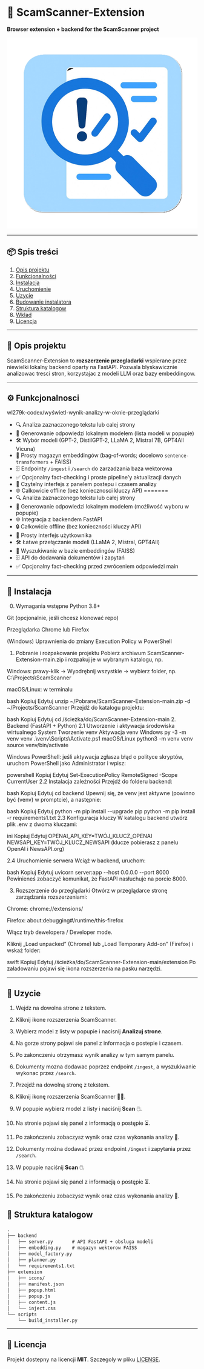 # 🚀 ScamScanner-Extension

**Browser extension + backend for the ScamScanner project**

![ScamScanner Logo](extension/icons/icon.png)

---

## 📦 Spis treści
1. [Opis projektu](#opis-projektu)
2. [Funkcjonalności](#funkcjonalnosci)
3. [Instalacja](#instalacja)
4. [Uruchomienie](#uruchomienie)
5. [Uzycie](#uzycie)
6. [Budowanie instalatora](#budowanie-instalatora)
7. [Struktura katalogow](#struktura-katalogow)
8. [Wklad](#wklad)
9. [Licencja](#licencja)

---

## 📝 Opis projektu
ScamScanner-Extension to **rozszerzenie przegladarki** wspierane przez niewielki lokalny backend oparty na FastAPI. Pozwala blyskawicznie analizowac tresci stron, korzystajac z modeli LLM oraz bazy embeddingow.

---

## ⚙️ Funkcjonalnosci

 wl279k-codex/wyświetl-wynik-analizy-w-oknie-przeglądarki
* 🔍 Analiza zaznaczonego tekstu lub calej strony
* 🤖 Generowanie odpowiedzi lokalnym modelem (lista modeli w popupie)
* 🛠️ Wybór modeli (GPT-2, DistilGPT-2, LLaMA 2, Mistral 7B, GPT4All Vicuna)
* 🧠 Prosty magazyn embeddingów (bag‑of‑words; docelowo `sentence-transformers` + FAISS)
* 🗄️ Endpointy `/ingest` i `/search` do zarzadzania baza wektorowa
* ✅ Opcjonalny fact-checking i proste pipeline'y aktualizacji danych
* 🎨 Czytelny interfejs z panelem postepu i czasem analizy
* 🌐 Calkowicie offline (bez koniecznosci kluczy API)
=======
* 🔍 Analiza zaznaczonego tekstu lub całej strony
* 🤖 Generowanie odpowiedzi lokalnym modelem (możliwość wyboru w popupie)
* 🌐 Integracja z backendem FastAPI
* 🔒 Całkowicie offline (bez konieczności kluczy API)
* 🎨 Prosty interfejs użytkownika
* 🛠️ Łatwe przełączanie modeli (LLaMA 2, Mistral, GPT4All)
* 🧠 Wyszukiwanie w bazie embeddingów (FAISS)
* 🗄️ API do dodawania dokumentów i zapytań
* ✅ Opcjonalny fact-checking przed zwróceniem odpowiedzi
main

---

## 🚀 Instalacja

0. Wymagania wstępne
Python 3.8+

Git (opcjonalnie, jeśli chcesz klonować repo)

Przeglądarka Chrome lub Firefox

(Windows) Uprawnienia do zmiany Execution Policy w PowerShell

1. Pobranie i rozpakowanie projektu
Pobierz archiwum ScamScanner-Extension-main.zip i rozpakuj je w wybranym katalogu, np.

Windows: prawy-klik → Wyodrębnij wszystkie → wybierz folder, np. C:\Projects\ScamScanner

macOS/Linux: w terminalu

bash
Kopiuj
Edytuj
unzip ~/Pobrane/ScamScanner-Extension-main.zip -d ~/Projects/ScamScanner
Przejdź do katalogu projektu:

bash
Kopiuj
Edytuj
cd /ścieżka/do/ScamScanner-Extension-main
2. Backend (FastAPI + Python)
2.1 Utworzenie i aktywacja środowiska wirtualnego
System	Tworzenie venv	Aktywacja venv
Windows	py -3 -m venv venv	.\venv\Scripts\Activate.ps1
macOS/Linux	python3 -m venv venv	source venv/bin/activate

Windows PowerShell: jeśli aktywacja zgłasza błąd o polityce skryptów, uruchom PowerShell jako Administrator i wpisz:

powershell
Kopiuj
Edytuj
Set-ExecutionPolicy RemoteSigned -Scope CurrentUser
2.2 Instalacja zależności
Przejdź do folderu backend:

bash
Kopiuj
Edytuj
cd backend
Upewnij się, że venv jest aktywne (powinno być (venv) w promptcie), a następnie:

bash
Kopiuj
Edytuj
python -m pip install --upgrade pip
python -m pip install -r requirements1.txt
2.3 Konfiguracja kluczy
W katalogu backend utwórz plik .env z dwoma kluczami:

ini
Kopiuj
Edytuj
OPENAI_API_KEY=TWÓJ_KLUCZ_OPENAI
NEWSAPI_KEY=TWÓJ_KLUCZ_NEWSAPI
(klucze pobierasz z panelu OpenAI i NewsAPI.org)

2.4 Uruchomienie serwera
Wciąż w backend, uruchom:

bash
Kopiuj
Edytuj
uvicorn server:app --host 0.0.0.0 --port 8000
Powinieneś zobaczyć komunikat, że FastAPI nasłuchuje na porcie 8000.

3. Rozszerzenie do przeglądarki
Otwórz w przeglądarce stronę zarządzania rozszerzeniami:

Chrome: chrome://extensions/

Firefox: about:debugging#/runtime/this-firefox

Włącz tryb dewelopera / Developer mode.

Kliknij „Load unpacked” (Chrome) lub „Load Temporary Add-on” (Firefox) i wskaż folder:

swift
Kopiuj
Edytuj
/ścieżka/do/ScamScanner-Extension-main/extension
Po załadowaniu pojawi się ikona rozszerzenia na pasku narzędzi.

---

## 🎯 Uzycie

1. Wejdz na dowolna strone z tekstem.
2. Kliknij ikone rozszerzenia ScamScanner.
3. Wybierz model z listy w popupie i nacisnij **Analizuj strone**.
4. Na gorze strony pojawi sie panel z informacja o postepie i czasem.
5. Po zakonczeniu otrzymasz wynik analizy w tym samym panelu.
6. Dokumenty mozna dodawac poprzez endpoint `/ingest`, a wyszukiwanie wykonac przez `/search`.

8. Przejdź na dowolną stronę z tekstem.
9. Kliknij ikonę rozszerzenia ScamScanner 🕵️‍♂️.
10. W popupie wybierz model z listy i naciśnij **Scan** 🖱️.
11. Na stronie pojawi się panel z informacją o postępie ⏳.
12. Po zakończeniu zobaczysz wynik oraz czas wykonania analizy 🎉.
13. Dokumenty można dodawać przez endpoint `/ingest` i zapytania przez `/search`.
14. W popupie naciśnij **Scan** 🖱️.
15. Na stronie pojawi się panel z informacją o postępie ⏳.
16. Po zakończeniu zobaczysz wynik oraz czas wykonania analizy 🎉.

## 📂 Struktura katalogow

```text
.
├── backend
│   ├── server.py       # API FastAPI + obsluga modeli
│   ├── embedding.py    # magazyn wektorow FAISS
│   ├── model_factory.py
│   ├── planner.py
│   └── requirements1.txt
├── extension
│   ├── icons/
│   ├── manifest.json
│   ├── popup.html
│   ├── popup.js
│   ├── content.js
│   └── inject.css
└── scripts
    └── build_installer.py
```

---

## 📜 Licencja

Projekt dostepny na licencji **MIT**. Szczegoly w pliku [LICENSE](LICENSE).

